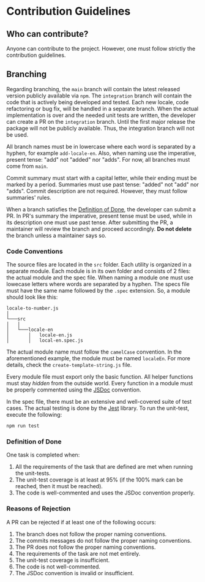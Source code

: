 # Contribution Guidelines

## Who can contribute?
Anyone can contribute to the project. However, one must follow strictly the contribution guidelines.

## Branching
Regarding branching, the `main` branch will contain the latest released version publicly available via `npm`. The `integration` branch will contain the code that is actively being developed and tested. Each new locale, code refactoring or bug fix, will be handled in a separate branch. When the actual implementation is over and the needed unit tests are written, the developer can create a PR on the `integration` branch. Until the first major release the package will not be publicly available. Thus, the integration branch will not be used.

All branch names must be in lowercase where each word is separated by a hyphen, for example `add-locale-en`. Also, when naming use the imperative, present tense:  "add" not "added" nor "adds". For now, all branches must come from `main`.

Commit summary must start with a capital letter, while their ending must be marked by a period. Summaries must use past tense: "added" not "add" nor "adds". Commit description are not required. However, they must follow summaries' rules.

When a branch satisfies the [Definition of Done](#dod), the developer can submit a PR. In PR's summary the imperative, present tense must be used, while in its description one must use past tense. After submitting the PR, a maintainer will review the branch and proceed accordingly. **Do not delete** the branch unless a maintainer says so.

### Code Conventions
The source files are located in the `src` folder. Each utility is organized in a separate module. Each module is in its own folder and consists of 2 files: the actual module and the spec file. When naming a module one must use lowecase letters where words are separated by a hyphen. The specs file must have the same name followed by the `.spec` extension. So, a module should look like this:
```
locale-to-number.js    
│
└───src
│   │
│   └───locale-en
│       │   locale-en.js
│       │   local-en.spec.js      
```
The actual module name must follow the `camelCase` convention. In the aforementioned example, the module must be named `localeEn`. For more details, check the `create-template-string.js` file.

Every module file must export only the basic function. All helper functions must stay *hidden* from the outside world. Every function in a module must be properly commented using the [JSDoc](https://jsdoc.app/) convention.

In the spec file, there must be an extensive and well-covered suite of test cases. The actual testing is done by the [Jest](https://github.com/facebook/jest) library. To run the unit-test, execute the following:
```bash
npm run test
```

### <a id="dod"></a> Definition of Done
One task is completed when:
1) All the requirements of the task that are defined are met when running the unit-tests.
2) The unit-test coverage is at least at 95% (if the 100% mark can be reached, then it must be reached).
3) The code is well-commented and uses the JSDoc convention properly.

### Reasons of Rejection
A PR can be rejected if at least one of the following occurs:
1) The branch does not follow the proper naming conventions.
2) The commits messages do not follow the proper naming conventions.
3) The PR does not follow the proper naming conventions.
4) The requirements of the task are not met entirely.
5) The unit-test coverage is insufficient.
6) The code is not well-commented.
7) The JSDoc convention is invalid or insufficient.
